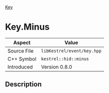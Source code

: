 [Key](index.md)
# Key.Minus
| Aspect | Value |
| --- | --- |
| Source File | `libKestrel/event/key.hpp` |
| C++ Symbol | `kestrel::hid::minus` |
| Introduced | Version 0.8.0 |
## Description
